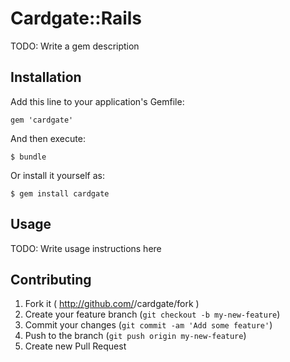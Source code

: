 # Cardgate::Rails

TODO: Write a gem description

## Installation

Add this line to your application's Gemfile:

    gem 'cardgate'

And then execute:

    $ bundle

Or install it yourself as:

    $ gem install cardgate

## Usage

TODO: Write usage instructions here

## Contributing

1. Fork it ( http://github.com/<my-github-username>/cardgate/fork )
2. Create your feature branch (`git checkout -b my-new-feature`)
3. Commit your changes (`git commit -am 'Add some feature'`)
4. Push to the branch (`git push origin my-new-feature`)
5. Create new Pull Request
